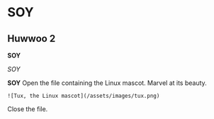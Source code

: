 # SOY
## Huwwoo 2
**SOY**

*SOY*

**SOY**
Open the file containing the Linux mascot.
Marvel at its beauty.

    ![Tux, the Linux mascot](/assets/images/tux.png)

Close the file.
